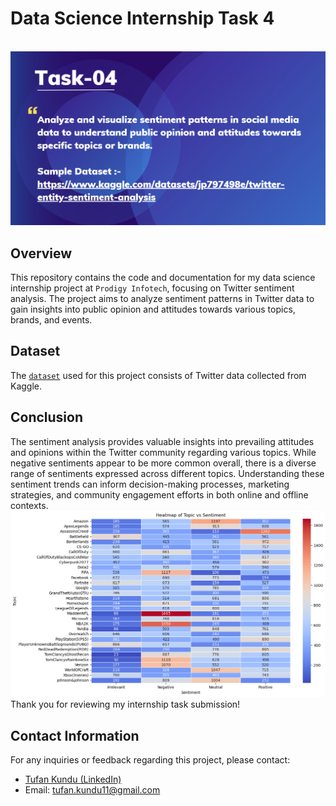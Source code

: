 # Data Science Internship Task 4
<br>
<img src="https://github.com/kindo-tk/PRODIGY_DS_04/blob/main/ds4.png">

## Overview

This repository contains the code and documentation for my data science internship project at `Prodigy Infotech`, focusing on Twitter sentiment analysis. The project aims to analyze sentiment patterns in Twitter data to gain insights into public opinion and attitudes towards various topics, brands, and events.

## Dataset

The <a href = "https://github.com/kindo-tk/PRODIGY_DS_04/blob/main/twitter_training.csv">`dataset`</a> used for this project consists of Twitter data collected from Kaggle.


## Conclusion

The sentiment analysis provides valuable insights into prevailing attitudes and opinions within the Twitter community regarding various topics. While negative sentiments appear to be more common overall, there is a diverse range of sentiments expressed across different topics. Understanding these sentiment trends can inform decision-making processes, marketing strategies, and community engagement efforts in both online and offline contexts.
<br>
<img src = "https://github.com/kindo-tk/images/blob/main/heat.png">
<br>
Thank you for reviewing my internship task submission!


## Contact Information
For any inquiries or feedback regarding this project, please contact:

- <a href="https://www.linkedin.com/in/tufan-kundu-577945221/">Tufan Kundu (LinkedIn)</a>
- Email: tufan.kundu11@gmail.com
